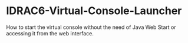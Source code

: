 # IDRAC6-Virtual-Console-Launcher
How to start the virtual console without the need of Java Web Start or accessing it from the web interface.

